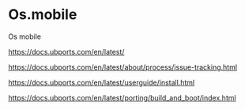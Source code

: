 # Os.mobile
Os mobile

https://docs.ubports.com/en/latest/


https://docs.ubports.com/en/latest/about/process/issue-tracking.html


https://docs.ubports.com/en/latest/userguide/install.html


https://docs.ubports.com/en/latest/porting/build_and_boot/index.html

